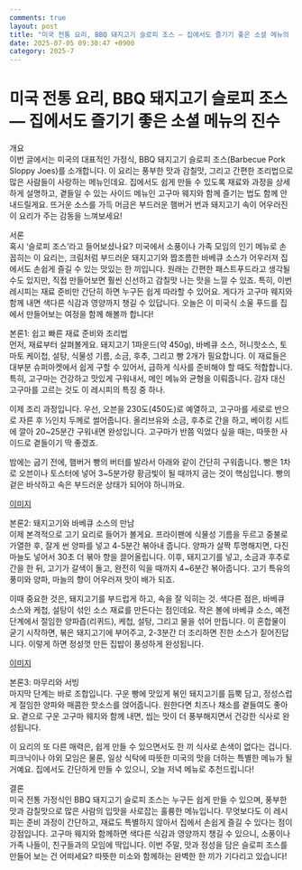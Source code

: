 ```yaml
---
comments: true
layout: post
title: "미국 전통 요리, BBQ 돼지고기 슬로피 조스 — 집에서도 즐기기 좋은 소셜 메뉴의 진수"
date: 2025-07-05 09:30:47 +0900
category: 2025-7
---
```


# 미국 전통 요리, BBQ 돼지고기 슬로피 조스 — 집에서도 즐기기 좋은 소셜 메뉴의 진수

개요  
이번 글에서는 미국의 대표적인 가정식, BBQ 돼지고기 슬로피 조스(Barbecue Pork Sloppy Joes)를 소개합니다. 이 요리는 풍부한 맛과 감칠맛, 그리고 간편한 조리법으로 많은 사람들이 사랑하는 메뉴인데요. 집에서도 쉽게 만들 수 있도록 재료와 과정을 상세하게 설명하고, 곁들일 수 있는 사이드 메뉴인 고구마 웨지와 함께 즐기는 법도 함께 안내드릴게요. 뜨거운 소스를 가득 머금은 부드러운 햄버거 번과 돼지고기 속이 어우러진 이 요리가 주는 감동을 느껴보세요!

서론  
혹시 ‘슬로피 조스’라고 들어보셨나요? 미국에서 소풍이나 가족 모임의 인기 메뉴로 손꼽히는 이 요리는, 크림처럼 부드러운 돼지고기와 짭조름한 바베큐 소스가 어우러져 집에서도 손쉽게 즐길 수 있는 맛있는 한 끼입니다. 원래는 간편한 패스트푸드라고 생각될 수도 있지만, 직접 만들어보면 훨씬 신선하고 감칠맛 나는 맛을 느낄 수 있죠. 특히, 이번 레시피는 재료 준비만 간단히 하면 누구든 쉽게 따라할 수 있어요. 게다가 고구마 웨지와 함께 내면 색다른 식감과 영양까지 챙길 수 있답니다. 오늘은 이 미국식 소울 푸드를 집에서 만들어보는 여정을 함께 해볼까 합니다!

본론1: 쉽고 빠른 재료 준비와 조리법  
먼저, 재료부터 살펴볼게요. 돼지고기 1파운드(약 450g), 바베큐 소스, 허니핫소스, 토마토 케이첩, 설탕, 식물성 기름, 소금, 후추, 그리고 빵 2개가 필요합니다. 이 재료들은 대부분 슈퍼마켓에서 쉽게 구할 수 있어서, 급하게 식사를 준비해야 할 때도 적합합니다. 특히, 고구마는 건강하고 맛있게 구워내서, 메인 메뉴와 균형을 이뤄줍니다. 감자 대신 고구마를 고르는 것도 이 레시피의 특징 중 하나.

이제 조리 과정입니다. 우선, 오븐을 230도(450도)로 예열하고, 고구마를 세로로 반으로 자른 후 ½인치 두께로 썰어줍니다. 올리브유와 소금, 후추로 간을 하고, 베이킹 시트에 깔아 20~25분간 구워내면 완성입니다. 고구마가 반쯤 익었다 싶을 때는, 따뜻한 사이드로 곁들이기 딱 좋겠죠.

밤에는 굽기 전에, 햄버거 빵의 버터를 발라서 아래와 같이 간단히 구워줍니다. 빵은 1차로 오븐이나 토스터에 넣어 3~5분가량 황금빛이 될 때까지 굽는 것이 핵심입니다. 빵의 겉은 바삭하고 속은 부드러운 상태가 되어야 하니까요.

[이미지](https://www.themealdb.com/images/media/meals/atd5sh1583188467.jpg)

본론2: 돼지고기와 바베큐 소스의 만남  
이제 본격적으로 고기 요리로 들어가 볼게요. 프라이팬에 식물성 기름을 두르고 중불로 가열한 후, 잘게 썬 양파를 넣고 4-5분간 볶아내 줍니다. 양파가 살짝 투명해지면, 다진 마늘도 넣어서 30초 더 볶아 향을 끌어올립니다. 이후, 돼지고기를 넣고, 소금과 후추로 간을 한 뒤, 고기가 갈색이 돌고, 완전히 익을 때까지 4~6분간 볶아줍니다. 고기 특유의 풍미와 양파, 마늘의 향이 어우러져 맛이 배가 되죠.

이때 중요한 것은, 돼지고기를 부드럽게 하고, 속을 잘 익히는 것. 색다른 점은, 바베큐 소스와 케첩, 설탕이 섞인 소스 재료를 만든다는 점인데요. 작은 볼에 바베큐 소스, 예전 단계에서 절임한 양파즙(리퀴드), 케첩, 설탕, 그리고 물을 섞어 만듭니다. 이 혼합물이 굳기 시작하면, 볶은 돼지고기에 부어주고, 2-3분간 더 조리하면 진한 소스가 짙어진답니다. 이렇게 하면 정성껏 만든 집밥이 풍성하게 완성됩니다.

[이미지](https://www.themealdb.com/images/media/meals/atd5sh1583188467.jpg)

본론3: 마무리와 서빙  
마지막 단계는 바로 조합입니다. 구운 빵에 맛있게 볶인 돼지고기를 듬뿍 담고, 정성스럽게 절임한 양파와 매콤한 핫소스를 얹어줍니다. 원한다면 치즈나 채소를 곁들여도 좋아요. 곁으로 구운 고구마 웨지와 함께 내면, 씹는 맛이 더 풍부해지면서 건강한 식사로 완성됩니다.

이 요리의 또 다른 매력은, 쉽게 만들 수 있으면서도 한 끼 식사로 손색이 없다는 겁니다. 피크닉이나 야외 모임은 물론, 일상 식탁에 따뜻한 미국의 맛을 더하는 특별한 메뉴가 될 거예요. 집에서도 간단하게 만들 수 있으니, 오늘 저녁 메뉴로 추천드립니다!

결론  
미국 전통 가정식인 BBQ 돼지고기 슬로피 조스는 누구든 쉽게 만들 수 있으며, 풍부한 맛과 감칠맛으로 많은 사람의 입맛을 사로잡는 훌륭한 메뉴입니다. 무엇보다도 이 레시피는 준비 과정이 간단하고, 재료도 특별하지 않아서 집에서 손쉽게 즐길 수 있다는 점이 강점입니다. 고구마 웨지와 함께하면 색다른 식감과 영양까지 챙길 수 있으니, 소풍이나 가족 나들이, 친구들과의 모임에 딱입니다. 이번 주말, 맛과 정성을 담은 슬로피 조스를 만들어 보는 건 어떠세요? 따뜻한 미소와 함께하는 완벽한 한 끼가 기다리고 있습니다!